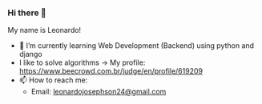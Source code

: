 ### Hi there 👋
My name is Leonardo!


- 🌱 I’m currently learning Web Development (Backend) using python and django
- I like to solve algorithms -> My profile: https://www.beecrowd.com.br/judge/en/profile/619209
- 📫 How to reach me: 
  - Email: leonardojosephson24@gmail.com


